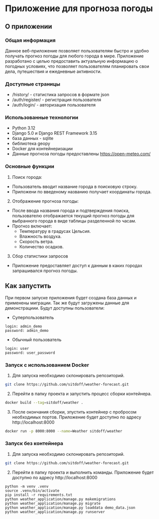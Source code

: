 # Приложение для прогноза погоды

## О приложении

### Общая информация

Данное веб-приложение позволяет пользователям быстро и удобно получать прогноз погоды для любого города в мире. Приложение разработано с целью предоставить актуальную информацию о погодных условиях, что позволяет пользователям планировать свои дела, путешествия и ежедневные активности.

### Доступные страницы

-   /history/ - статистика запросов в формате json
-   /auth/register/ - регистрация пользователя
-   /auth/login/ - авторизация пользователя

### Использованные технологии

-   Python 3.12
-   Django 5.0 и Django REST Framework 3.15
-   база данных - sqlite
-   библиотека geopy
-   Docker для контейнеризации
-   Данные прогноза погоды предоставлены https://open-meteo.com/

### Основные функции

1. Поиск города:

-   Пользователь вводит название города в поисковую строку.
-   Приложени по введеному названию получает координаты города.

2. Отображение прогноза погоды:

-   После ввода названия города и подтверждения поиска, пользователю отображается текущий прогноз погоды для выбранного города в виде таблицы разделенной по часам.
-   Прогноз включает:
    -   Температуру в градусах Цельсия.
    -   Влажность воздуха.
    -   Скорость ветра.
    -   Количество осадков.

3. Сбор статистики запросов

-   Приложение предоставляет доcтуп к данным в каких городах запрашивался прогноз погоды.

## Как запустить

При первом запуске приложения будет создана база данных и применены миграции. Так же будут загружены данные для демонстрациии.
Будут доступны пользователи:

-   Суперпользователь

```
login: admin_demo
password: admin_demo

```

-   Обычный пользователь

```
login: user
password: user_password
```

### Запуск с использованием Docker

1. Для запуска необходимо склонировать репозиторий.

```bash
git clone https://github.com/sitdoff/weather-forecast.git
```

2. Перейти в папку проекта и запустить процесс сборки контейнера.

```bash
docker build --tag=sitdoff/weather .
```

3. После окончания сборки, зпустить контейнер с пробросом необходимых портов. Приложение будет доступно по адресу http://localhost:8000

```bash
docker run -p 8000:8000 --name=Weather sitdoff/weather
```

### Запуск без контейнера

1. Для запуска необходимо склонировать репозиторий.

```bash
git clone https://github.com/sitdoff/weather-forecast.git
```

2. Перейти в папку проекта и выполнить команды. Приложение будет доступно по адресу http://localhost:8000

```
python -m venv .venv
source .venv/bin/activate
pip install -r requirements.txt
python weather_application/manage.py makemigrations
python weather_application/manage.py migrate
python weather_application/manage.py loaddata demo_data.json
python weather_application/manage.py runserver
```
